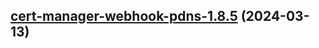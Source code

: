 

## [cert-manager-webhook-pdns-1.8.5](https://github.com/cyr-ius/truenas-charts/compare/cert-manager-webhook-pdns-1.8.4...cert-manager-webhook-pdns-1.8.5) (2024-03-13)

